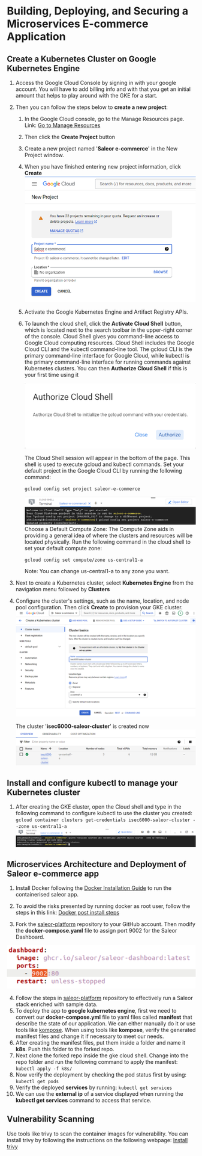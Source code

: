 # Building, Deploying, and Securing a Microservices E-commerce Application
## Create a Kubernetes Cluster on Google Kubernetes Engine
1)	Access the Google Cloud Console by signing in with your google account. You will have to add billing info and with that you get an initial amount that helps to play around with the GKE for a start.

2)	Then you can follow the steps below to **create a new project**:
       1) In the Google Cloud console, go to the Manage Resources page. Link: [Go to Manage Resources](https://console.cloud.google.com/cloud-resource-manager?walkthrough_id=resource-manager--create-project&start_index=1&_ga=2.210894805.1333585992.1693288858-1368561227.1693027365&_gac=1.54144346.1693027503.CjwKCAjwoqGnBhAcEiwAwK-OkdDkdFh8ORWsvhT0rYfi1Z1M_rtcCVCt1oi9nYEgsSw0TueDC7ddFhoCx90QAvD_BwE#step_index=1)
       2) Then click the **Create Project** button
       3) Create a new project named '**Saleor e-commerce**' in the New Project window.
       4) When you have finished entering new project information, click **Create**
          ![Create project image](https://github.com/Aqil01/isec6000-assignment1-saleor/blob/4bc9d6d94d8002986c8bd1c04afdabc239e63f11/asset/1-Create%20Project%20Image.png)
       5) Activate the Google Kubernetes Engine and Artifact Registry APIs.
       6) To launch the cloud shell, click the **Activate Cloud Shell** button, which is located next to the search toolbar in the upper-right corner of the console. Cloud Shell gives you command-line access to Google Cloud computing resources. Cloud Shell includes the Google Cloud CLI and the kubectl command-line tool. The gcloud CLI is the primary command-line interface for Google Cloud, while kubectl is the primary command-line interface for running commands against Kubernetes clusters. 
          You can then **Authorize Cloud Shell** if this is your first time using it
          
          ![Authorize Cloud Shell image](https://github.com/Aqil01/isec6000-assignment1-saleor/blob/4bc9d6d94d8002986c8bd1c04afdabc239e63f11/asset/2-Authorize%20Cloud%20Shell%20Image.png)

          The Cloud Shell session will appear in the bottom of the page.
          This shell is used to execute gcloud and kubectl commands. Set your default project in the Google Cloud CLI by running the following command:
          ```
          gcloud config set project saleor-e-commerce 
          ```
          ![gcloud default project configuration image](https://github.com/Aqil01/isec6000-assignment1-saleor/blob/4bc9d6d94d8002986c8bd1c04afdabc239e63f11/asset/3-gcloud%20default%20project%20configuration%20image.png)
          Choose a Default Compute Zone: The Compute Zone aids in providing a general idea of where the clusters and resources will be located physically.
          Run the following command in the cloud shell to set your default compute zone:
          ```
          gcloud config set compute/zone us-central1-a 
          ```
          Note: You can change us-central1-a to any zone you want.

3)  Next to create a Kubernetes cluster, select **Kubernetes Engine** from the navigation menu followed by **Clusters**

4) Configure the cluster's settings, such as the name, location, and node pool configuration. Then click **Create** to provision your GKE cluster.
    ![Create cluster image](https://github.com/Aqil01/isec6000-assignment1-saleor/blob/4bc9d6d94d8002986c8bd1c04afdabc239e63f11/asset/4-create%20cluster%20image.png)

    The cluster '**isec6000-saleor-cluster**' is created now
    ![Cluster created image](https://github.com/Aqil01/isec6000-assignment1-saleor/blob/4bc9d6d94d8002986c8bd1c04afdabc239e63f11/asset/5-cluster%20created%20image.png)

## Install and configure kubectl to manage your Kubernetes cluster
1) After creating the GKE cluster, open the Cloud shell and type in the following command to configure kubectl to use the cluster you created:  
          ```
          gcloud container clusters get-credentials isec6000-saleor-cluster --zone us-central1-a 
          ```
   ![Configure kubectl image](https://github.com/Aqil01/isec6000-assignment1-saleor/blob/4bc9d6d94d8002986c8bd1c04afdabc239e63f11/asset/6-configure%20kubectl%20image.png)

## Microservices Architecture and Deployment of Saleor e-commerce app
1) Install Docker following the [Docker Installation Guide](https://docs.docker.com/engine/install/ubuntu/#install-using-the-repository) to run the containerised saleor app.

2) To avoid the risks presented by running docker as root user, follow the steps in this link: [Docker post install steps](https://docs.docker.com/engine/install/linux-postinstall/)

3) Fork the [saleor-platform](https://github.com/saleor/saleor-platform) repository to your GitHub account. Then modify the **docker-compose.yaml** file to assign port 9002 for the Saleor Dashboard.
   
![Compose file edit image](https://github.com/Aqil01/isec6000-assignment1-saleor/blob/4bc9d6d94d8002986c8bd1c04afdabc239e63f11/asset/7-Compose%20file%20edit%20image.png)

4) Follow the steps in [saleor-platform](https://github.com/saleor/saleor-platform) repository to effectively run a Saleor stack enriched with sample data.
5) To deploy the app to **google kubernetes engine**, first we need to convert our **docker-compose.yml** file to yaml files called **manifest** that describe the state of our application. We can either manually do it or use tools like [kompose](https://kompose.io/). When using tools like **kompose**, verify the generated manifest files and change it if necessary to meet our needs.
6) After creating the manifest files, put them inside a folder and name it **k8s**. Push this folder to the forked repo.
7) Next clone the forked repo inside the gke cloud shell. Change into the repo folder and run the following command to apply the manifest:
          ```
          kubectl apply -f k8s/
          ```
8) Now verify the deployment by checking the pod status first by using:
          ```
          kubectl get pods
          ```
9) Verify the deployed **services** by running:
          ```
          kubectl get services
          ```
10) We can use the **external ip** of a service displayed when running the **kubectl get services** command to access that service.
    
## Vulnerability Scanning
Use tools like trivy to scan the container images for vulnerability. You can install trivy by following the instructions on the following webpage: [Install trivy](https://aquasecurity.github.io/trivy/v0.27.1/getting-started/installation/)
